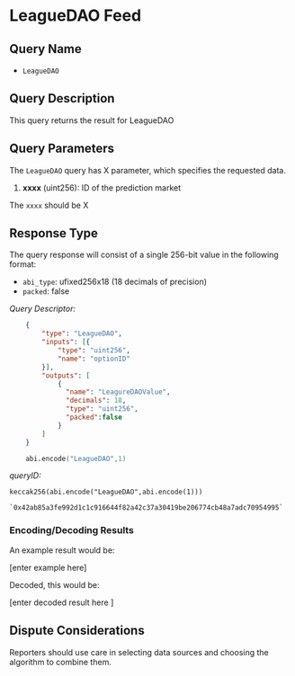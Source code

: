 # LeagueDAO Feed

## Query Name

- `LeagueDAO`

## Query Description

This query returns the result for LeagueDAO

## Query Parameters

The `LeagueDAO` query has X parameter, which specifies the requested data.  

1. **xxxx** (uint256): ID of the prediction market

The `xxxx` should be X

## Response Type

The query response will consist of a single 256-bit value in the following format:

- `abi_type`: ufixed256x18 (18 decimals of precision)
- `packed`: false

*Query Descriptor:*

```json
    {
        "type": "LeagueDAO",
        "inputs": [{
            "type": "uint256",
            "name": "optionID"
        }],
        "outputs": [
            {
              "name": "LeagureDAOValue",
              "decimals": 18,
              "type": "uint256",
              "packed":false
            }
        ]
    }
```

```s
    abi.encode("LeagueDAO",1)
```

*queryID:*

    keccak256(abi.encode("LeagueDAO",abi.encode(1)))

    `0x42ab85a3fe992d1c1c916644f82a42c37a30419be206774cb48a7adc70954995`

### Encoding/Decoding Results

An example result would be:

[enter example here]

Decoded, this would be:

[enter decoded result here ]


## Dispute Considerations

Reporters should use care in selecting data sources and choosing the algorithm to combine them.
